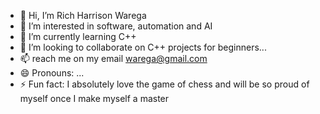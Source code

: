 - 👋 Hi, I’m Rich Harrison Warega
- 👀 I’m interested in software, automation and AI
- 🌱 I’m currently learning C++
- 💞️ I’m looking to collaborate on C++ projects for beginners...
- 📫 reach me on my email warega@gmail.com
- 😄 Pronouns: ...
- ⚡ Fun fact: I absolutely love the game of chess and will be so proud of myself once I make myself a master

<!---
HarrisonWarega/HarrisonWarega is a ✨ special ✨ repository because its `README.md` (this file) appears on your GitHub profile.
You can click the Preview link to take a look at your changes.
--->
